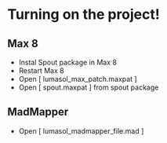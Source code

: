 # Turning on the project!

## Max 8

- Instal Spout package in Max 8
- Restart Max 8
- Open [ lumasol_max_patch.maxpat ]
- Open [ spout.maxpat ] from spout package

## MadMapper

- Open [ lumasol_madmapper_file.mad ]
